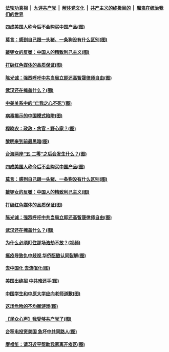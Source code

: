 

####  [法轮功真相](../../../../basic/blob/master/README.md?t=05200031) &nbsp;|&nbsp; [九评共产党](../../../../9ping.md/blob/master/README.md?t=05200031) &nbsp;|&nbsp; [解体党文化](../../../../jtdwh.md/blob/master/README.md?t=05200031)  &nbsp;|&nbsp; [共产主义的终极目的](../../../../gczydzjmd.md/blob/master/README.md?t=05200031) &nbsp;|&nbsp; [魔鬼在统治我们的世界](../../../../mgztzwmdsj.md/blob/master/README.md?t=05200031) 

#### [四成美国人称今后不会购买中国产品(图)](../pages/p4/933686.md?t=05200031) 

#### [莫言：感到自己跟一头猪、一条狗没有什么区别(图)](../pages/p4/933579.md?t=05200031) 

#### [敲锣女的反噬：中国人的精致利己主义(图)](../pages/p4/933587.md?t=05200031) 

#### [打破红色媒体的品质保证(图)](../pages/p4/933584.md?t=05200031) 

#### [陈光诚：强烈呼吁中共当局立即还高智晟律师自由(图)](../pages/p4/933576.md?t=05200031) 

#### [武汉还在掩盖什么？(图)](../pages/p4/933581.md?t=05200031) 

#### [中美关系中的“亡我之心不死”(图)](../pages/p4/933706.md?t=05200031) 

#### [病毒揭示的中国模式陷阱(图)](../pages/p4/933698.md?t=05200031) 

#### [程晓农：政敌・贪官・野心家？(图)](../pages/p4/933694.md?t=05200031) 

#### [黎明来到前最黑暗(图)](../pages/p4/933693.md?t=05200031) 

#### [台海两岸“五.二零”之后会发生什么？(图)](../pages/p4/933689.md?t=05200031) 

#### [四成美国人称今后不会购买中国产品(图)](../pages/p4/933686.md?t=05200031) 

#### [莫言：感到自己跟一头猪、一条狗没有什么区别(图)](../pages/p4/933579.md?t=05200031) 

#### [敲锣女的反噬：中国人的精致利己主义(图)](../pages/p4/933587.md?t=05200031) 

#### [打破红色媒体的品质保证(图)](../pages/p4/933584.md?t=05200031) 

#### [陈光诚：强烈呼吁中共当局立即还高智晟律师自由(图)](../pages/p4/933576.md?t=05200031) 

#### [武汉还在掩盖什么？(图)](../pages/p4/933581.md?t=05200031) 

#### [为什么必须盯住那场浩劫不放？(视频)](../pages/p4/933577.md?t=05200031) 

#### [瘟疫导致仇中歧视 华侨酝酿认同裂解(图)](../pages/p4/933495.md?t=05200031) 

#### [去中国化 去流氓化(图)](../pages/p4/933501.md?t=05200031) 

#### [美国出绝招 中共难还手(图)](../pages/p4/933489.md?t=05200031) 

#### [中国学生和中原大学应向老师道歉(图)](../pages/p4/933488.md?t=05200031) 

#### [这场危险的不均衡游戏(图)](../pages/p4/933484.md?t=05200031) 

#### [【民众心声】我受够共产党了(图)](../pages/p4/933339.md?t=05200031) 

#### [台积电投资美国 急坏中共同路人(图)](../pages/p4/933406.md?t=05200031) 

#### [廖祖笙：请习近平帮助我家离开疫区(图)](../pages/p4/933426.md?t=05200031) 

